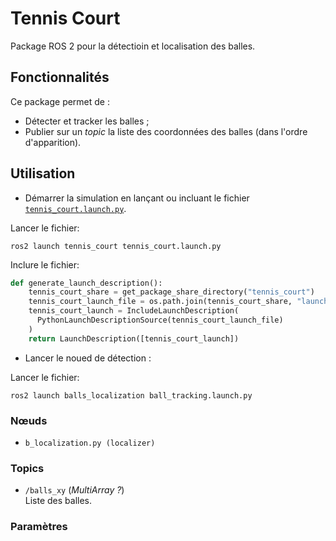 # Tennis Court

Package ROS 2 pour la détectioin et localisation des balles.


## Fonctionnalités

Ce package permet de :
- Détecter et tracker les balles ;
- Publier sur un *topic* la liste des coordonnées des balles (dans l'ordre d'apparition).


## Utilisation

- Démarrer la simulation en lançant ou incluant le fichier [`tennis_court.launch.py`](launch/tennis_court.launch.py).

Lancer le fichier:
```shell
ros2 launch tennis_court tennis_court.launch.py
```

Inclure le fichier:
```python
def generate_launch_description():
    tennis_court_share = get_package_share_directory("tennis_court")
    tennis_court_launch_file = os.path.join(tennis_court_share, "launch", "tennis_court.launch.py")
    tennis_court_launch = IncludeLaunchDescription(
      PythonLaunchDescriptionSource(tennis_court_launch_file)
    )
    return LaunchDescription([tennis_court_launch])
```

- Lancer le noued de détection : 

Lancer le fichier:
```shell
ros2 launch balls_localization ball_tracking.launch.py
```

### Nœuds

- `b_localization.py (localizer)`  

### Topics

- `/balls_xy` (*MultiArray ?*)  
  Liste des balles.

### Paramètres


